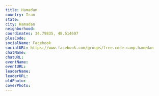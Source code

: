 ```yaml
---
title: Hamadan
country: Iran
state: 
city: Hamadan
neighborhood: 
coordinates: 34.79835, 48.514607
plusCode:
socialName: Facebook
socialURL: https://www.facebook.com/groups/free.code.camp.hamedan
chatName:
chatURL:
eventName:
eventURL:
leaderName:
leaderURL:
oldPhoto: 
coverPhoto:
---
```

